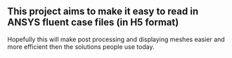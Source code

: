 ## This project aims to make it easy to read in ANSYS fluent case files (in H5 format)

Hopefully this will make post processing and displaying meshes easier and more efficient then the solutions people use today.
